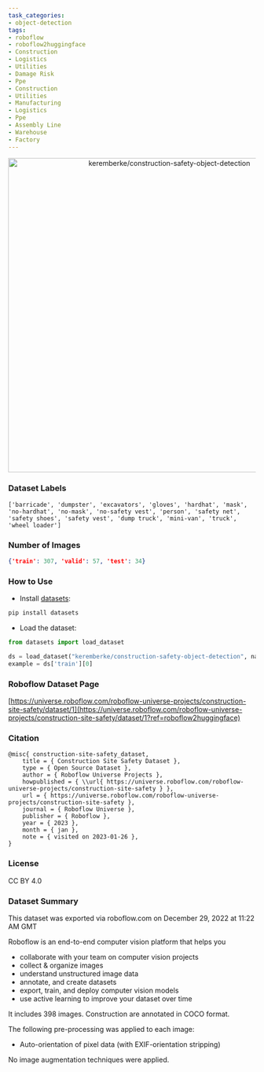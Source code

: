 ```yaml
---
task_categories:
- object-detection
tags:
- roboflow
- roboflow2huggingface
- Construction
- Logistics
- Utilities
- Damage Risk
- Ppe
- Construction
- Utilities
- Manufacturing
- Logistics
- Ppe
- Assembly Line
- Warehouse
- Factory
---
```


<div align="center">
  <img width="640" alt="keremberke/construction-safety-object-detection" src="https://huggingface.co/datasets/keremberke/construction-safety-object-detection/resolve/main/thumbnail.jpg">
</div>

### Dataset Labels

```
['barricade', 'dumpster', 'excavators', 'gloves', 'hardhat', 'mask', 'no-hardhat', 'no-mask', 'no-safety vest', 'person', 'safety net', 'safety shoes', 'safety vest', 'dump truck', 'mini-van', 'truck', 'wheel loader']
```


### Number of Images

```json
{'train': 307, 'valid': 57, 'test': 34}
```


### How to Use

- Install [datasets](https://pypi.org/project/datasets/):

```bash
pip install datasets
```

- Load the dataset:

```python
from datasets import load_dataset

ds = load_dataset("keremberke/construction-safety-object-detection", name="full")
example = ds['train'][0]
```

### Roboflow Dataset Page
[https://universe.roboflow.com/roboflow-universe-projects/construction-site-safety/dataset/1](https://universe.roboflow.com/roboflow-universe-projects/construction-site-safety/dataset/1?ref=roboflow2huggingface)

### Citation

```
@misc{ construction-site-safety_dataset,
    title = { Construction Site Safety Dataset },
    type = { Open Source Dataset },
    author = { Roboflow Universe Projects },
    howpublished = { \\url{ https://universe.roboflow.com/roboflow-universe-projects/construction-site-safety } },
    url = { https://universe.roboflow.com/roboflow-universe-projects/construction-site-safety },
    journal = { Roboflow Universe },
    publisher = { Roboflow },
    year = { 2023 },
    month = { jan },
    note = { visited on 2023-01-26 },
}
```

### License
CC BY 4.0

### Dataset Summary
This dataset was exported via roboflow.com on December 29, 2022 at 11:22 AM GMT

Roboflow is an end-to-end computer vision platform that helps you
* collaborate with your team on computer vision projects
* collect & organize images
* understand unstructured image data
* annotate, and create datasets
* export, train, and deploy computer vision models
* use active learning to improve your dataset over time

It includes 398 images.
Construction are annotated in COCO format.

The following pre-processing was applied to each image:
* Auto-orientation of pixel data (with EXIF-orientation stripping)

No image augmentation techniques were applied.



